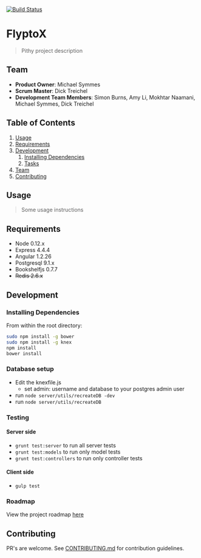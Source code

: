 [![Build Status](https://travis-ci.org/FlipSideHR/FlyptoX.svg?branch=master)](https://travis-ci.org/FlipSideHR/FlyptoX)

# FlyptoX

> Pithy project description

## Team

  - __Product Owner__: Michael Symmes
  - __Scrum Master__: Dick Treichel
  - __Development Team Members__: Simon Burns, Amy Li, Mokhtar Naamani, Michael Symmes, Dick Treichel

## Table of Contents

1. [Usage](#Usage)
1. [Requirements](#requirements)
1. [Development](#development)
    1. [Installing Dependencies](#installing-dependencies)
    1. [Tasks](#tasks)
1. [Team](#team)
1. [Contributing](#contributing)

## Usage

> Some usage instructions

## Requirements

- Node 0.12.x
- Express 4.4.4
- Angular 1.2.26
- Postgresql 9.1.x
- Bookshelfjs 0.7.7 
- ~~Redis 2.6.x~~

## Development

### Installing Dependencies

From within the root directory:

```sh
sudo npm install -g bower
sudo npm install -g knex
npm install
bower install
```

### Database setup

- Edit the knexfile.js
   - set admin: username and database to your postgres admin user
- run `node server/utils/recreateDB -dev`
- run `node server/utils/recreateDB`

### Testing

#### Server side
- `grunt test:server` to run all server tests
- `grunt test:models` to run only model tests
- `grunt test:controllers` to run only controller tests

#### Client side
- `gulp test`

### Roadmap

View the project roadmap [here](https://github.com/FlipSideHR/FlyptoX/issues)

## Contributing

PR's are welcome.
See [CONTRIBUTING.md](CONTRIBUTING.md) for contribution guidelines.
